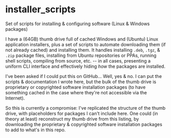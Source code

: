 # installer_scripts
Set of scripts for installing & configuring software (Linux & Windows packages)

I have a (64GB) thumb drive full of cached Windows and (Ubuntu) Linux application installers, plus a set of scripts to automate downloading them (if not already cached) and installing them.  It handles installing `.deb`, `.tgz`, & `.zip` package files, installing from Ubuntu repositories or PPAs, running shell scripts, compiling from source, etc. -- in all cases, presenting a uniform CLI interface and effectively hiding _how_ the packages are installed.

I've been asked if I could put this on GitHub...  Well, yes & no.  I can put the scripts & documentation I wrote here, but the bulk of the thumb drive is proprietary or copyrighted software installation packages (to have something cached in the case where they're not accessible via the Internet).

So this is currently a compromise: I've replicated the structure of the thumb drive, with placeholders for packages I can't include here.  One could (in theory at least) reconstruct my thumb drive from this listing, by downloading the proprietary & copyrighted software installation packages to add to what's in this repo.
